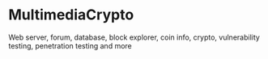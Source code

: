 # MultimediaCrypto
Web server, forum, database, block explorer, coin info, crypto, vulnerability testing, penetration testing and more
